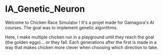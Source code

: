# IA_Genetic_Neuron

Welcome to Chicken Race Simulator ! It's a projet made for Gamagora's AI courses.
The goal was to implement genetic algorithms.

Here, I make multiple chicken run in a playground until they reach the goal (the golden eggs)... or they fall.
Each generations after the first is made in a way that makes chicken more clever when choosing which direction to take.

